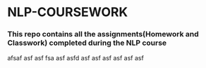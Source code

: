 # NLP-COURSEWORK
### This repo contains all the assignments(Homework and Classwork) completed during the NLP course

afsaf
asf
asf
fsa
asf
asfd
asf
asf
asf
asf
asf
asf
